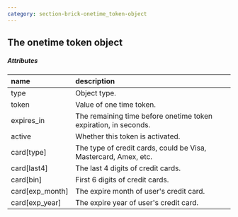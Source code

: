 ```yaml
---
category: section-brick-onetime_token-object
---
```


## The onetime token object

##### Attributes

|name|description|
|:--|:--|
|type| Object type.|
|token| Value of one time token.|
|expires_in| The remaining time before onetime token expiration, in seconds.|
|active| Whether this token is activated.|
|card[type]| The type of credit cards, could be Visa, Mastercard, Amex, etc. |
|card[last4]| The last 4 digits of credit cards.|
|card[bin]| First 6 digits of credit cards.|
|card[exp_month]| The expire month of user's credit card.|
|card[exp_year]| The expire year of user's credit card.|
